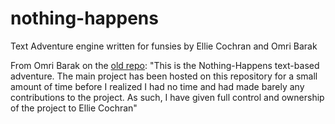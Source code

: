 # nothing-happens
Text Adventure engine written for funsies by Ellie Cochran and Omri Barak

From Omri Barak on the [old repo](https://github.com/OmriBarak/Nothing-Happens): "This is the Nothing-Happens text-based adventure. The main project has been hosted on this repository for a small amount of time before I realized I had no time and had made barely any contributions to the project. As such, I have given full control and ownership of the project to Ellie Cochran"